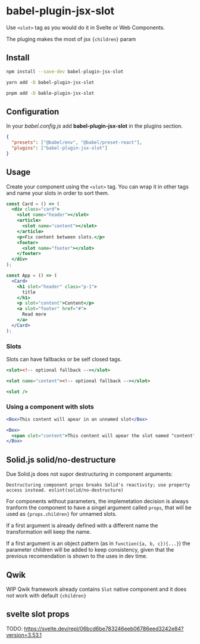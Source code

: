 # babel-plugin-jsx-slot

Use `<slot>` tag as you would do it in Svelte or Web Components.

The pluging makes the most of jsx `{children}` param

## Install

```bash
npm install --save-dev babel-plugin-jsx-slot
```

```bash
yarn add -D babel-plugin-jsx-slot
```

```bash
pnpm add -D bable-plugin-jsx-slot
```

## Configuration

In your _babel.config.js_ add **babel-plugin-jsx-slot** in the plugins section.

```json
{
  "presets": ["@babel/env", "@babel/preset-react"],
  "plugins": ["babel-plugin-jsx-slot"]
}
```

## Usage

Create your component using the `<slot>` tag. You can wrap it in other tags and name your slots in order to sort them.

```jsx
const Card = () => (
  <div class="card">
    <slot name="header"></slot>
    <article>
      <slot name="content"></slot>
    </article>
    <p>Fix content between slots.</p>
    <footer>
      <slot name="footer"></slot>
    </footer>
  </div>
);
```

```jsx
const App = () => (
  <Card>
    <h1 slot="header" class="p-1">
      title
    </h1>
    <p slot="content">Content</p>
    <a slot="footer" href="#">
      Read more
    </a>
  </Card>
);
```

### Slots

Slots can have fallbacks or be self closed tags.

```jsx
<slot><!-- optional fallback --></slot>
```

```jsx
<slot name="content"><!-- optional fallback --></slot>
```

```jsx
<slot />
```

### Using a component with slots

```jsx
<Box>This content will apear in an unnamed slot</Box>
```

```jsx
<Box>
  <span slot="content">This content will apear the slot named "content"</span>
</Box>
```

## Solid.js solid/no-destructure

Due Solid.js does not supor destructuring in component arguments:

`Destructuring component props breaks Solid's reactivity; use property access instead. eslint(solid/no-destructure)`

For components without parameters, the implemetation decision is always tranform the component to have a singel argument called `props`, that will be used as `{props.children}` for unnamed slots.

If a first argument is already defined with a different name the transformation will keep the name.

If a first argument is an object pattern (as in `function({a, b, c}){...}`) the parameter children will be added to keep consistency, given that the previous recomendation is shown to the uses in dev time.

## Qwik

WIP
Qwik framework already contains `Slot` native component and it does not work with default `{children}`

## svelte slot props

TODO:
https://svelte.dev/repl/06bcd6be783246eeb06786eed3242e84?version=3.53.1
